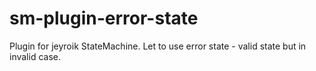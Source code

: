 # sm-plugin-error-state
Plugin for jeyroik StateMachine. Let to use error state - valid state but in invalid case.
